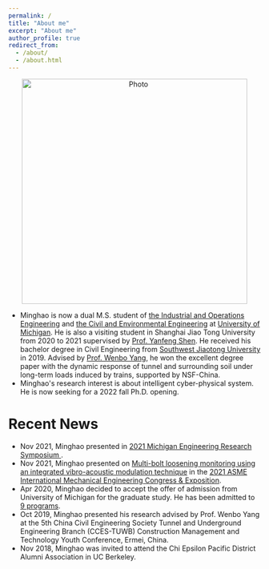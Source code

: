 ```yaml
---
permalink: /
title: "About me"
excerpt: "About me"
author_profile: true
redirect_from: 
  - /about/
  - /about.html
---
```


<p align="center">
  <img src="https://goatman1.github.io/files/minghaochen.png?raw=true" alt="Photo" style="width: 450px;"/> 
</p>

* Minghao is now a dual M.S. student of [the Industrial and Operations Engineering](https://ioe.engin.umich.edu/) and [the Civil and Environmental Engineering](https://cee.engin.umich.edu/) at [University of Michigan](https://umich.edu/). He is also a visiting student in Shanghai Jiao Tong University from 2020 to 2021 supervised by [Prof. Yanfeng Shen](https://amis.sjtu.edu.cn/En/Content?w=129&p=96). He received his bachelor degree in Civil Engineering from [Southwest Jiaotong University](https://english.swjtu.edu.cn/) in 2019. Advised by [Prof. Wenbo Yang](http://userweb.swjtu.edu.cn/userweb/ywb1179/english.htm), he won the excellent degree paper with the dynamic response of tunnel and surrounding soil under long-term loads induced by trains, supported by NSF-China.
* Minghao's research interest is about intelligent cyber-physical system. He is now seeking for a 2022 fall Ph.D. opening. 
# Recent News


* Nov 2021, Minghao presented in [2021 Michigan Engineering Research Symposium ](https://ers.engin.umich.edu/). 
* Nov 2021, Minghao presented on [Multi-bolt loosening monitoring using an integrated vibro-acoustic modulation technique](https://drive.google.com/file/d/1YmTo6sdOVJ44JbfnHd3MnJmkRb6pPZ2h/view?usp=sharing) in the [2021 ASME International Mechanical Engineering Congress & Exposition](https://asme.pinetec.com/imece2021/). 
* Apr 2020, Minghao decided to accept the offer of admission from University of Michigan for the graduate study. He has been admitted to [9 programs](http://goatman1.github.io/files/OfferCollection-M.Chen.pdf).
* Oct 2019, Minghao presented his research advised by Prof. Wenbo Yang at the 5th China Civil Engineering Society Tunnel and Underground Engineering Branch (CCES-TUWB) Construction Management and Technology Youth Conference, Ermei, China.
* Nov 2018, Minghao was invited to attend the Chi Epsilon Pacific District Alumni Association in UC Berkeley.


